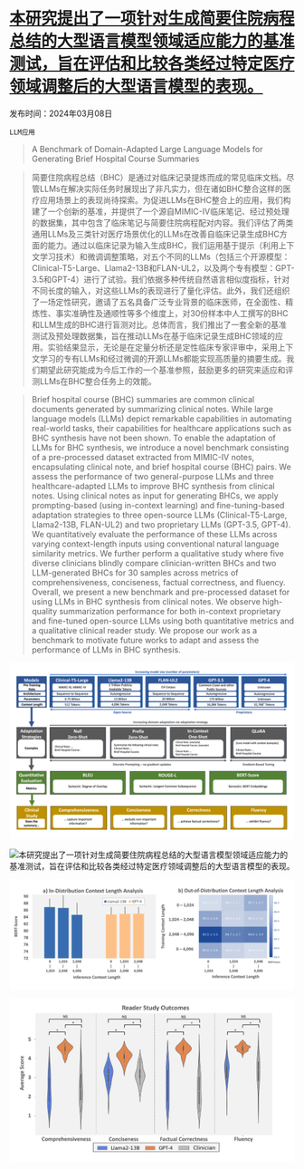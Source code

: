 # [本研究提出了一项针对生成简要住院病程总结的大型语言模型领域适应能力的基准测试，旨在评估和比较各类经过特定医疗领域调整后的大型语言模型的表现。](https://arxiv.org/abs/2403.05720)

发布时间：2024年03月08日

`LLM应用`

> A Benchmark of Domain-Adapted Large Language Models for Generating Brief Hospital Course Summaries

> 简要住院病程总结（BHC）是通过对临床记录提炼而成的常见临床文档。尽管LLMs在解决实际任务时展现出了非凡实力，但在诸如BHC整合这样的医疗应用场景上的表现尚待探索。为促进LLMs在BHC整合上的应用，我们构建了一个创新的基准，并提供了一个源自MIMIC-IV临床笔记、经过预处理的数据集，其中包含了临床笔记与简要住院病程配对内容。我们评估了两类通用LLMs及三类针对医疗场景优化的LLMs在改善自临床记录生成BHC方面的能力。通过以临床记录为输入生成BHC，我们运用基于提示（利用上下文学习技术）和微调调整策略，对五个不同的LLMs（包括三个开源模型：Clinical-T5-Large、Llama2-13B和FLAN-UL2，以及两个专有模型：GPT-3.5和GPT-4）进行了试验。我们依据多种传统自然语言相似度指标，针对不同长度的输入，对这些LLMs的表现进行了量化评估。此外，我们还组织了一场定性研究，邀请了五名具备广泛专业背景的临床医师，在全面性、精炼性、事实准确性及通顺性等多个维度上，对30份样本中人工撰写的BHC和LLM生成的BHC进行盲测对比。总体而言，我们推出了一套全新的基准测试及预处理数据集，旨在推动LLMs在基于临床记录生成BHC领域的应用。实验结果显示，无论是在定量分析还是定性临床专家评审中，采用上下文学习的专有LLMs和经过微调的开源LLMs都能实现高质量的摘要生成。我们期望此研究能成为今后工作的一个基准参照，鼓励更多的研究来适应和评测LLMs在BHC整合任务上的效能。

> Brief hospital course (BHC) summaries are common clinical documents generated by summarizing clinical notes. While large language models (LLMs) depict remarkable capabilities in automating real-world tasks, their capabilities for healthcare applications such as BHC synthesis have not been shown. To enable the adaptation of LLMs for BHC synthesis, we introduce a novel benchmark consisting of a pre-processed dataset extracted from MIMIC-IV notes, encapsulating clinical note, and brief hospital course (BHC) pairs. We assess the performance of two general-purpose LLMs and three healthcare-adapted LLMs to improve BHC synthesis from clinical notes. Using clinical notes as input for generating BHCs, we apply prompting-based (using in-context learning) and fine-tuning-based adaptation strategies to three open-source LLMs (Clinical-T5-Large, Llama2-13B, FLAN-UL2) and two proprietary LLMs (GPT-3.5, GPT-4). We quantitatively evaluate the performance of these LLMs across varying context-length inputs using conventional natural language similarity metrics. We further perform a qualitative study where five diverse clinicians blindly compare clinician-written BHCs and two LLM-generated BHCs for 30 samples across metrics of comprehensiveness, conciseness, factual correctness, and fluency. Overall, we present a new benchmark and pre-processed dataset for using LLMs in BHC synthesis from clinical notes. We observe high-quality summarization performance for both in-context proprietary and fine-tuned open-source LLMs using both quantitative metrics and a qualitative clinical reader study. We propose our work as a benchmark to motivate future works to adapt and assess the performance of LLMs in BHC synthesis.

![本研究提出了一项针对生成简要住院病程总结的大型语言模型领域适应能力的基准测试，旨在评估和比较各类经过特定医疗领域调整后的大型语言模型的表现。](../../../paper_images/2403.05720/models.png)

![本研究提出了一项针对生成简要住院病程总结的大型语言模型领域适应能力的基准测试，旨在评估和比较各类经过特定医疗领域调整后的大型语言模型的表现。](../../../paper_images/2403.05720/quant_metrics.png)

![本研究提出了一项针对生成简要住院病程总结的大型语言模型领域适应能力的基准测试，旨在评估和比较各类经过特定医疗领域调整后的大型语言模型的表现。](../../../paper_images/2403.05720/context-size.png)

![本研究提出了一项针对生成简要住院病程总结的大型语言模型领域适应能力的基准测试，旨在评估和比较各类经过特定医疗领域调整后的大型语言模型的表现。](../../../paper_images/2403.05720/reader_results.png)